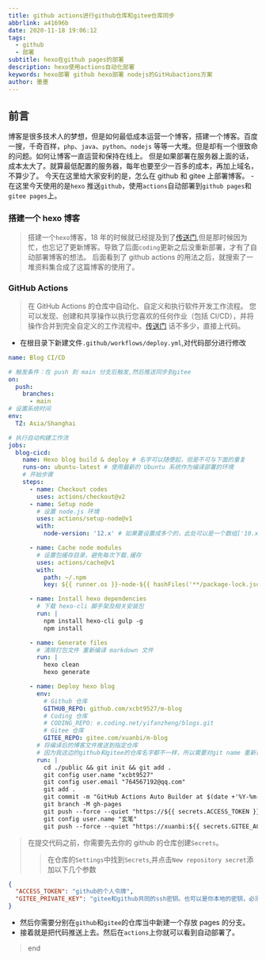 ```yaml
---
title: github actions进行github仓库和gitee仓库同步
abbrlink: a41696b
date: 2020-11-18 19:06:12
tags:
  - github
  - 部署
subtitle: hexo在github pages的部署
description: hexo使用actions自动化部署
keywords: hexo部署 github hexo部署 nodejs的GitHubactions方案
author: 墨墨
---
```


## 前言

博客是很多技术人的梦想，但是如何最低成本运营一个博客，搭建一个博客。百度一搜，千奇百样，`php`、`java`、`python`、`nodejs` 等等一大堆。但是却有一个很致命的问题。如何让博客一直运营和保持在线上。
但是如果部署在服务器上面的话，成本太大了。就算最低配置的服务器，每年也要至少一百多的成本，再加上域名，不算少了。
今天在这里给大家安利的是，怎么在 github 和 gitee 上部署博客。 - 在这里今天使用的是`hexo` 推送`github`，使用`actions`自动部署到`github pages`和`gitee pages`上。

<!--more-->

### 搭建一个 hexo 博客

> 搭建一个`hexo`博客，18 年的时候就已经提及到了[传送门](https://xuanbi.gitee.io/m-blog/archives/d92ac943.html#more),但是那时候因为忙，也忘记了更新博客。导致了后面`coding`更新之后没重新部署，才有了自动部署博客的想法。
> 后面看到了 github actions 的用法之后，就搜索了一堆资料集合成了这篇博客的使用了。

### GitHub Actions

> 在 GitHub Actions 的仓库中自动化、自定义和执行软件开发工作流程。 您可以发现、创建和共享操作以执行您喜欢的任何作业（包括 CI/CD），并将操作合并到完全自定义的工作流程中。[传送门](https://docs.github.com/cn/free-pro-team@latest/actions)
> 话不多少，直接上代码。

- 在根目录下新建文件`.github/workflows/deploy.yml`,对代码部分进行修改

```yml
name: Blog CI/CD

# 触发条件：在 push 到 main 分支后触发,然后推送同步到gitee
on:
  push:
    branches:
      - main
# 设置系统时间
env:
  TZ: Asia/Shanghai

# 执行自动构建工作流
jobs:
  blog-cicd:
    name: Hexo blog build & deploy # 名字可以随便起，但是不可与下面的重复
    runs-on: ubuntu-latest # 使用最新的 Ubuntu 系统作为编译部署的环境
    # 开始步骤
    steps:
      - name: Checkout codes
        uses: actions/checkout@v2
      - name: Setup node
        # 设置 node.js 环境
        uses: actions/setup-node@v1
        with:
          node-version: '12.x' # 如果要设置成多个的，此处可以是一个数组['10.x','12.x','13.x']

      - name: Cache node modules
        # 设置包缓存目录，避免每次下载.缓存
        uses: actions/cache@v1
        with:
          path: ~/.npm
          key: ${{ runner.os }}-node-${{ hashFiles('**/package-lock.json') }}

      - name: Install hexo dependencies
        # 下载 hexo-cli 脚手架及相关安装包
        run: |
          npm install hexo-cli gulp -g
          npm install

      - name: Generate files
        # 清除打包文件 重新编译 markdown 文件
        run: |
          hexo clean
          hexo generate

      - name: Deploy hexo blog
        env:
          # Github 仓库
          GITHUB_REPO: github.com/xcbt9527/m-blog
          # Coding 仓库
          # CODING_REPO: e.coding.net/yifanzheng/blogs.git
          # Gitee 仓库
          GITEE_REPO: gitee.com/xuanbi/m-blog
        # 将编译后的博客文件推送到指定仓库
        # 因为我这边的github和gitee的仓库名字都不一样，所以需要对git name 重新设置过
        run: |
          cd ./public && git init && git add .
          git config user.name "xcbt9527"
          git config user.email "764567192@qq.com"
          git add .
          git commit -m "GitHub Actions Auto Builder at $(date +'%Y-%m-%d %H:%M:%S')"
          git branch -M gh-pages
          git push --force --quiet "https://${{ secrets.ACCESS_TOKEN }}@$GITHUB_REPO" gh-pages:gh-pages
          git config user.name "玄笔"
          git push --force --quiet "https://xuanbi:${{ secrets.GITEE_ACCOUNT_TOKEN }}@$GITEE_REPO" gh-pages:gh-pages
```

> 在提交代码之前，你需要先去你的 github 的仓库创建`Secrets`。
>
> > 在仓库的`Settings`中找到`Secrets`,并点击`New repository secret`添加以下几个参数

```json
{
  "ACCESS_TOKEN": "github的个人令牌",
  "GITEE_PRIVATE_KEY": "gitee和github共同的ssh密钥。也可以是你本地的密钥，必须存放到github和gitee上"
}
```

- 然后你需要分别在`github`和`gitee`的仓库当中新建一个存放 pages 的分支。
- 接着就是把代码推送上去。然后在`actions`上你就可以看到自动部署了。

> end
